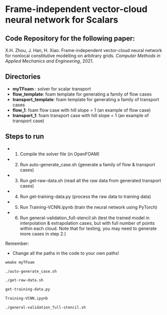 # Frame-independent vector-cloud neural network for Scalars

## Code Repository for the following paper: #

X.H. Zhou, J. Han, H. Xiao. Frame-independent vector-cloud neural network for nonlocal constitutive modelling on arbitrary grids. _Computer Methods in Applied Mechanics and Engineering_, 2021.


## Directories

* __myTFoam__ : solver for scalar transport
* __flow_template__: foam template for generating a family of flow cases
* __transport_template__: foam template for generating a family of transport cases
* __flow_1__: foam flow case with hill slope = 1 (an example of flow case)
* __transport_1__: foam transport case with hill slope = 1 (an example of transport case)

## Steps to run
* 1. Compile the solver file (in OpenFOAM)
* 2. Run auto-generate_case.sh  (generate a family of flow & transport cases)
* 3. Run get-raw-data.sh  (read all the raw data from generated transport cases)
* 4. Run get-training-data.py  (process the raw data to training data)
* 5. Run Training-VCNN.ipynb  (train the neural network using PyTorch)
* 6. Run general-validation_full-stencil.sh (test the trained model in interpolation & extrapolation cases, but with full number of points within each cloud. Note that for testing, you may need to generate more cases in step 2.)

Remember:
* Change all the paths in the code to your own paths!

```sh
wmake myTFoam

./auto-generate_case.sh

./get-raw-data.sh

get-training-data.py

Training-VCNN.ipynb

./general-validation_full-stencil.sh

```

